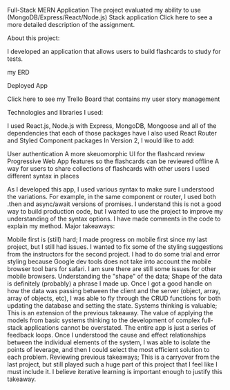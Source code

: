 
Full-Stack MERN Application
The project evaluated my ability to use (MongoDB/Express/React/Node.js) Stack application
Click here to see a more detailed description of the assignment.

About this project:

I developed an application that allows users to build flashcards to study for tests.

 my ERD

 Deployed App

Click here to see my Trello Board that contains my user story management



Technologies and libraries I used:

I used React.js, Node.js with Express, MongoDB, Mongoose and all of the dependencies that each of those packages have
I also used React Router and Styled Component packages
In Version 2, I would like to add:

User authentication
A more skeuomorphic UI for the flashcard review
Progressive Web App features so the flashcards can be reviewed offline
A way for users to share collections of flashcards with other users
I used different syntax in places

As I developed this app, I used various syntax to make sure I understood the variations. For example, in the same component or router, I used both .then and async/await versions of promises. I understand this is not a good way to build production code, but I wanted to use the project to improve my understanding of the syntax options. I have made comments in the code to explain my method.
Major takeaways:

Mobile first is (still) hard; I made progress on mobile first since my last project, but I still had issues. I wanted to fix some of the styling suggestions from the instructors for the second project. I had to do some trial and error styling because Google dev tools does not take into account the mobile browser tool bars for safari. I am sure there are still some issues for other mobile browsers.
Understanding the "shape" of the data; Shape of the data is definitely (probably) a phrase I made up. Once I got a good handle on how the data was passing between the client and the server (object, array, array of objects, etc), I was able to fly through the CRUD functions for both updating the database and setting the state.
Systems thinking is valuable; This is an extension of the previous takeaway. The value of applying the models from basic systems thinking to the development of complex full-stack applications cannot be overstated. The entire app is just a series of feedback loops. Once I understood the cause and effect relationships between the individual elements of the system, I was able to isolate the points of leverage, and then I could select the most efficient solution to each problem.
Reviewing previous takeaways; This is a carryover from the last project, but still played such a huge part of this project that I feel like I must include it. I believe iterative learning is important enough to justify this takeaway.
